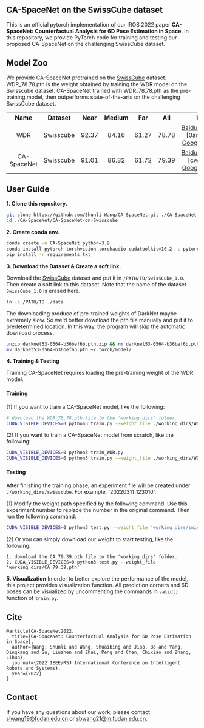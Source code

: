 
## CA-SpaceNet on the SwissCube dataset
This is an official pytorch implementation of our IROS 2022 paper **CA-SpaceNet: Counterfactual Analysis for 6D Pose Estimation in Space**. In this repository, we provide PyTorch code for training and testing our proposed CA-SpaceNet on the challenging SwissCube dataset.

## Model Zoo
We provide CA-SpaceNet pretrained on the [SwissCube](https://github.com/cvlab-epfl/wide-depth-range-pose) dataset. WDR_78.78.pth is the weight obtained by training the WDR model on the Swisscube dataset. CA-SpaceNet trained with WDR_78.78.pth as the pre-training model, then outperforms state-of-the-arts on the challenging SwissCube dataset.

<table>
  <tr align="center"><td><b>Name</b></td><td><b>Dataset</b></td><td><b>Near</b></td><td><b>Medium</b></td><td><b>Far</b></td><td><b>All</b></td><td><b>Url</b></td></tr>
   <tr align="center"><td>WDR</td><td>Swisscube</td><td>92.37</td><td>84.16</td><td>61.27</td><td>78.78</td>
    <td><a href='https://pan.baidu.com/s/1_altEartEv2DXXbkW62h6Q'>BaiduNetDisk</a> [0am6] or <a href='https://drive.google.com/file/d/1QyRlulJ9u8WZgD7b3l7uNpw4bSf2PeYe/view?usp=sharing'>Google Drive</a></td>
  </tr>
  <tr align="center"><td>CA-SpaceNet</td><td>Swisscube</td><td>91.01</td><td>86.32</td><td>61.72</td><td>79.39</td>
    <td><a href='https://pan.baidu.com/s/1fZq9dxhKrJ5JgIlfip5kfQ'>BaiduNetDisk</a> [cwhi] or <a href='https://drive.google.com/file/d/1g3dEHI0GprakUe5jZk_GDoo2ukiGJRgb/view?usp=sharing'>Google Drive</a></td>
  </tr>
</table>

## User Guide

**1\. Clone this repository.**
```bash
git clone https://github.com/Shunli-Wang/CA-SpaceNet.git ./CA-SpaceNet
cd ./CA-SpaceNet/CA-SpaceNet-on-Swisscube
```

**2\. Create conda env.**
```bash
conda create -n CA-SpaceNet python=3.9
conda install pytorch torchvision torchaudio cudatoolkit=10.2 -c pytorch
pip install -r requirements.txt
```

**3\. Download the Dataset & Create a soft link.**

 Download the [SwissCube](https://github.com/cvlab-epfl/wide-depth-range-pose) dataset and put it in `/PATH/TO/SwissCube_1.0`. Then create a soft link to this dataset. Note that the name of the dataset `SwissCube_1.0` is erased here.
```bash
ln -s /PATH/TO ./data
```
The downloading produce of pre-trained weights of DarkNet maybe extremely slow. So we'd better download the pth file manually and put it to predetermined location. In this way, the program will skip the automatic download process. 
```bash
unzip darknet53-0564-b36bef6b.pth.zip && rm darknet53-0564-b36bef6b.pth.zip
mv darknet53-0564-b36bef6b.pth ~/.torch/model/
```

**4\. Training & Testing**

Training CA-SpaceNet requires loading the pre-training weight of the WDR model.

#### Training
(1) If you want to train a CA-SpaceNet model, like the following:
```bash
# download the WDR_78.78.pth file to the 'working_dirs' folder.
CUDA_VISIBLE_DEVICES=0 python3 train.py --weight_file ./working_dirs/WDR_78.78.pth
```
(2) If you want to train a CA-SpaceNet model from scratch, like the following:
```bash
CUDA_VISIBLE_DEVICES=0 python3 train_WDR.py
CUDA_VISIBLE_DEVICES=0 python3 train.py --weight_file ./working_dirs/WDR.pth # './working_dirs/WDR.pth' is the weight obtained by executing train_WDR.py.
```
#### Testing

After finishing the training phase, an experiment file will be created under `./working_dirs/swisscube`. For example, '20220311_123010'.

(1) Modify the weight path specified by the following command. Use this experiment number to replace the number in the original command. Then run the following command:
```bash
CUDA_VISIBLE_DEVICES=0 python3 test.py --weight_file 'working_dirs/swisscube/20211230_180655/final.pth'
```
(2) Or you can simply download our weight to start testing, like the following:
```
1. download the CA_79.39.pth file to the 'working_dirs' folder.
2. CUDA_VISIBLE_DEVICES=0 python3 test.py --weight_file 'working_dirs/CA_79.39.pth'
```

**5\. Visualization**
In order to better explore the performance of the model, this project provides visualization function. All prediction corners and 6D poses can be visualized by uncommenting the commands in `valid()` function of `train.py`.

## Cite
```
@article{CA-SpaceNet2022,
  title={CA-SpaceNet: Counterfactual Analysis for 6D Pose Estimation in Space},
  author={Wang, Shunli and Wang, Shuaibing and Jiao, Bo and Yang, Dingkang and Su, Liuzhen and Zhai, Peng and Chen, Chixiao and Zhang, Lihua},
  journal={2022 IEEE/RSJ International Conference on Intelligent Robots and Systems},
  year={2022}
}
```

## Contact
If you have any questions about our work, please contact slwang19@fudan.edu.cn or sbwang21@m.fudan.edu.cn.

